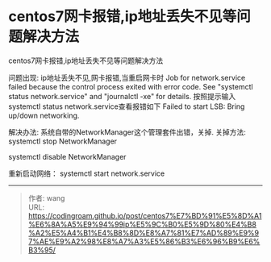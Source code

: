 # centos7网卡报错,ip地址丢失不见等问题解决方法

centos7网卡报错,ip地址丢失不见等问题解决方法
<!--more-->

问题出现: 
ip地址丢失不见,网卡报错,当重启网卡时 
Job for network.service failed because the control process exited with error code. See "systemctl status network.service" and "journalctl -xe" for details. 
按照提示输入systemctl status network.service查看报错如下 
Failed to start LSB: Bring up/down networking. 

解决办法: 
系统自带的NetworkManager这个管理套件出错，关掉. 
关掉方法: 
systemctl stop NetworkManager 

systemctl disable NetworkManager 

重新启动网络： systemctl start network.service 





---

> 作者: wang  
> URL: https://codingroam.github.io/post/centos7%E7%BD%91%E5%8D%A1%E6%8A%A5%E9%94%99ip%E5%9C%B0%E5%9D%80%E4%B8%A2%E5%A4%B1%E4%B8%8D%E8%A7%81%E7%AD%89%E9%97%AE%E9%A2%98%E8%A7%A3%E5%86%B3%E6%96%B9%E6%B3%95/  

